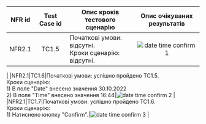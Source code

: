 |NFR id|Test Case id|Опис кроків тестового сценарію|Опис очікуваних результатів|
|:-:|:-:|-|:-:|
|NFR2.1|TC1.5|Початкові умови: відсутні.<br>Кроки сценарію: відсутні.|![date time confirm 1](https://user-images.githubusercontent.com/112476246/200504944-9db7cb49-3d11-4fd1-a291-5d55c68c05d2.png)
|
|NFR2.1|TC1.6|Початкові умови: успішно пройдено ТС1.5.<br>Кроки сценарію:<br>1) В поле "Date" внесено значення 30.10.2022<br>2) В поле "Time" внесено значення 16:44|![date time confirm 2](https://user-images.githubusercontent.com/112476246/200505286-e5e936c4-7710-49bf-9613-372db7c6d2ee.png)
|
|NFR2.1|TC1.7|Початкові умови: успішно пройдено ТС1.6.<br>Кроки сценарію:<br>1) Натиснено кнопку "Confirm".|![date time confirm 3](https://user-images.githubusercontent.com/112476246/200505377-fa291382-5d29-484a-8f7a-1e51d394801b.png)
|
